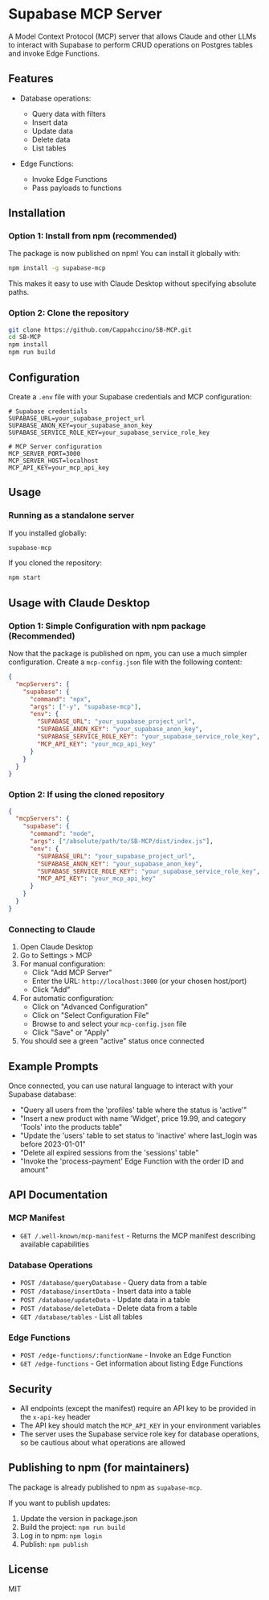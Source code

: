 # Supabase MCP Server

A Model Context Protocol (MCP) server that allows Claude and other LLMs to interact with Supabase to perform CRUD operations on Postgres tables and invoke Edge Functions.

## Features

- Database operations:
  - Query data with filters
  - Insert data
  - Update data
  - Delete data
  - List tables

- Edge Functions:
  - Invoke Edge Functions
  - Pass payloads to functions

## Installation

### Option 1: Install from npm (recommended)

The package is now published on npm! You can install it globally with:

```bash
npm install -g supabase-mcp
```

This makes it easy to use with Claude Desktop without specifying absolute paths.

### Option 2: Clone the repository

```bash
git clone https://github.com/Cappahccino/SB-MCP.git
cd SB-MCP
npm install
npm run build
```

## Configuration

Create a `.env` file with your Supabase credentials and MCP configuration:

```
# Supabase credentials
SUPABASE_URL=your_supabase_project_url
SUPABASE_ANON_KEY=your_supabase_anon_key
SUPABASE_SERVICE_ROLE_KEY=your_supabase_service_role_key

# MCP Server configuration
MCP_SERVER_PORT=3000
MCP_SERVER_HOST=localhost
MCP_API_KEY=your_mcp_api_key
```

## Usage

### Running as a standalone server

If you installed globally:

```bash
supabase-mcp
```

If you cloned the repository:

```bash
npm start
```

## Usage with Claude Desktop

### Option 1: Simple Configuration with npm package (Recommended)

Now that the package is published on npm, you can use a much simpler configuration. Create a `mcp-config.json` file with the following content:

```json
{
  "mcpServers": {
    "supabase": {
      "command": "npx",
      "args": ["-y", "supabase-mcp"],
      "env": {
        "SUPABASE_URL": "your_supabase_project_url",
        "SUPABASE_ANON_KEY": "your_supabase_anon_key",
        "SUPABASE_SERVICE_ROLE_KEY": "your_supabase_service_role_key",
        "MCP_API_KEY": "your_mcp_api_key"
      }
    }
  }
}
```

### Option 2: If using the cloned repository

```json
{
  "mcpServers": {
    "supabase": {
      "command": "node",
      "args": ["/absolute/path/to/SB-MCP/dist/index.js"],
      "env": {
        "SUPABASE_URL": "your_supabase_project_url",
        "SUPABASE_ANON_KEY": "your_supabase_anon_key",
        "SUPABASE_SERVICE_ROLE_KEY": "your_supabase_service_role_key",
        "MCP_API_KEY": "your_mcp_api_key"
      }
    }
  }
}
```

### Connecting to Claude

1. Open Claude Desktop
2. Go to Settings > MCP
3. For manual configuration:
   - Click "Add MCP Server"
   - Enter the URL: `http://localhost:3000` (or your chosen host/port)
   - Click "Add"
4. For automatic configuration:
   - Click on "Advanced Configuration"
   - Click on "Select Configuration File"
   - Browse to and select your `mcp-config.json` file
   - Click "Save" or "Apply"
5. You should see a green "active" status once connected

## Example Prompts

Once connected, you can use natural language to interact with your Supabase database:

- "Query all users from the 'profiles' table where the status is 'active'"
- "Insert a new product with name 'Widget', price 19.99, and category 'Tools' into the products table"
- "Update the 'users' table to set status to 'inactive' where last_login was before 2023-01-01"
- "Delete all expired sessions from the 'sessions' table"
- "Invoke the 'process-payment' Edge Function with the order ID and amount"

## API Documentation

### MCP Manifest

- `GET /.well-known/mcp-manifest` - Returns the MCP manifest describing available capabilities

### Database Operations

- `POST /database/queryDatabase` - Query data from a table
- `POST /database/insertData` - Insert data into a table
- `POST /database/updateData` - Update data in a table
- `POST /database/deleteData` - Delete data from a table
- `GET /database/tables` - List all tables

### Edge Functions

- `POST /edge-functions/:functionName` - Invoke an Edge Function
- `GET /edge-functions` - Get information about listing Edge Functions

## Security

- All endpoints (except the manifest) require an API key to be provided in the `x-api-key` header
- The API key should match the `MCP_API_KEY` in your environment variables
- The server uses the Supabase service role key for database operations, so be cautious about what operations are allowed

## Publishing to npm (for maintainers)

The package is already published to npm as `supabase-mcp`.

If you want to publish updates:

1. Update the version in package.json
2. Build the project: `npm run build`
3. Log in to npm: `npm login`
4. Publish: `npm publish`

## License

MIT
